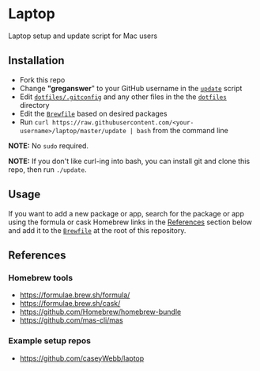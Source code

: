 # Laptop

Laptop setup and update script for Mac users

## Installation

- Fork this repo
- Change **"greganswer**" to your GitHub username in the [`update`](./update) script
- Edit [`dotfiles/.gitconfig`](./dotfiles/.gitconfig) and any other files in the the [`dotfiles`](./dotfiles) directory
- Edit the [`Brewfile`](./Brewfile) based on desired packages
- Run `curl https://raw.githubusercontent.com/<your-username>/laptop/master/update | bash` from the command line

**NOTE:** No `sudo` required.

**NOTE:** If you don't like curl-ing into bash, you can install git and clone this repo, then run `./update`.

## Usage

If you want to add a new package or app, search for the package or app using the 
formula or cask Homebrew links in the [References](#references) section below 
and add it to the [`Brewfile`](./Brewfile) at the root of this repository.

## References

### Homebrew tools

- https://formulae.brew.sh/formula/
- https://formulae.brew.sh/cask/
- https://github.com/Homebrew/homebrew-bundle
- https://github.com/mas-cli/mas

### Example setup repos

- https://github.com/caseyWebb/laptop
